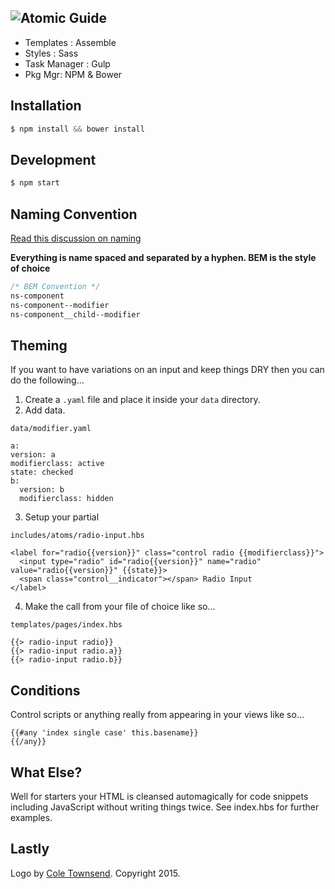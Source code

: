 ![Atomic Guide](https://dl.dropboxusercontent.com/u/41114960/github/atomic-guide/atomic-logo.svg)
--
 - Templates : Assemble
 - Styles : Sass
 - Task Manager : Gulp
 - Pkg Mgr: NPM & Bower

## Installation

```javascript
$ npm install && bower install
```

## Development

```javascript
$ npm start
```

## Naming Convention
[Read this discussion on naming](http://www.codeshare.io/XM00X)

**Everything is name spaced and separated by a hyphen. BEM is the style of choice**

```css
/* BEM Convention */
ns-component
ns-component--modifier
ns-component__child--modifier
```

## Theming

If you want to have variations on an input and keep things DRY
then you can do the following…

1. Create a ``.yaml`` file and place it inside your ``data`` directory.
2. Add data.

  ``data/modifier.yaml``

  ```
  a:
  version: a
  modifierclass: active
  state: checked
  b:
    version: b
    modifierclass: hidden
  ```

3. Setup your partial

  ``includes/atoms/radio-input.hbs``
  
  ```
  <label for="radio{{version}}" class="control radio {{modifierclass}}">
    <input type="radio" id="radio{{version}}" name="radio" value="radio{{version}}" {{state}}>
    <span class="control__indicator"></span> Radio Input
  </label>
  ```

4. Make the call from your file of choice like so…

  ``templates/pages/index.hbs``
  
  ```
  {{> radio-input radio}}
  {{> radio-input radio.a}}
  {{> radio-input radio.b}}
  ```

## Conditions

Control scripts or anything really from appearing in your views like so…

```
{{#any 'index single case' this.basename}}
{{/any}}
```

## What Else?

Well for starters your HTML is cleansed automagically for code snippets including JavaScript without writing things twice. See index.hbs for further examples.

## Lastly

Logo by [Cole Townsend](http://coletownsend.com). Copyright 2015. 
